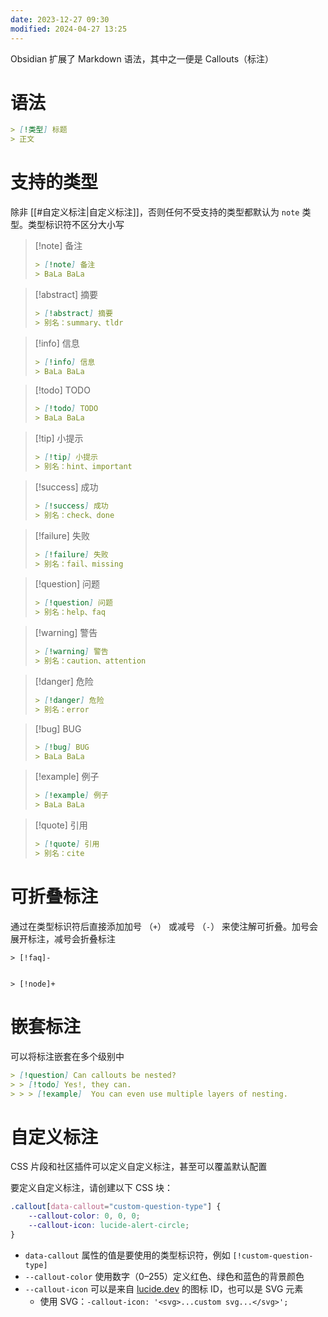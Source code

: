 ```yaml
---
date: 2023-12-27 09:30
modified: 2024-04-27 13:25
---
```


Obsidian 扩展了 Markdown 语法，其中之一便是 Callouts（标注）

# 语法

```markdown
> [!类型] 标题
> 正文
```

# 支持的类型

除非 [[#自定义标注|自定义标注]]，否则任何不受支持的类型都默认为 `note` 类型。类型标识符不区分大小写

> [!note] 备注
> 
> ```markdown
> > [!note] 备注
> > BaLa BaLa
> ```

> [!abstract] 摘要
> 
> ```markdown
> > [!abstract] 摘要
> > 别名：summary、tldr
> ```

> [!info] 信息
> 
> ```markdown
> > [!info] 信息
> > BaLa BaLa
> ```

> [!todo] TODO
> 
> ```markdown
> > [!todo] TODO
> > BaLa BaLa
> ```

> [!tip] 小提示
> 
> ```markdown
> > [!tip] 小提示
> > 别名：hint、important
> ```

> [!success] 成功
> 
> ```markdown
> > [!success] 成功
> > 别名：check、done
> ```

> [!failure] 失败
> 
> ```markdown
> > [!failure] 失败
> > 别名：fail、missing
> ```

> [!question] 问题
> 
> ```markdown
> > [!question] 问题
> > 别名：help、faq
> ```

> [!warning] 警告
> 
> ```markdown
> > [!warning] 警告
> > 别名：caution、attention
> ```

> [!danger] 危险
> 
> ```markdown
> > [!danger] 危险
> > 别名：error
> ```

> [!bug] BUG
> 
> ```markdown
> > [!bug] BUG
> > BaLa BaLa
> ```

> [!example] 例子
> 
> ```markdown
> > [!example] 例子
> > BaLa BaLa
> ```

> [!quote] 引用
> 
> ```markdown
> > [!quote] 引用
> > 别名：cite
> ```

# 可折叠标注

通过在类型标识符后直接添加加号 （`+`） 或减号 （`-`） 来使注解可折叠。加号会展开标注，减号会折叠标注

```
> [!faq]- 


> [!node]+
```

# 嵌套标注

可以将标注嵌套在多个级别中

```markdown
> [!question] Can callouts be nested?
> > [!todo] Yes!, they can.
> > > [!example]  You can even use multiple layers of nesting.
```

# 自定义标注

CSS 片段和社区插件可以定义自定义标注，甚至可以覆盖默认配置

要定义自定义标注，请创建以下 CSS 块：

```css
.callout[data-callout="custom-question-type"] {
    --callout-color: 0, 0, 0;
    --callout-icon: lucide-alert-circle;
}
```

- `data-callout` 属性的值是要使用的类型标识符，例如 `[!custom-question-type]`
- `--callout-color` 使用数字（0–255）定义红色、绿色和蓝色的背景颜色
- `--callout-icon` 可以是来自 [lucide.dev](https://lucide.dev/) 的图标 ID，也可以是 SVG 元素
	- 使用 SVG：`-callout-icon: '<svg>...custom svg...</svg>';`
